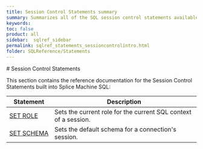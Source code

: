 ```yaml
---
title: Session Control Statements summary
summary: Summarizes all of the SQL session control statements available in Splice Machine SQL.
keywords:
toc: false
product: all
sidebar:  sqlref_sidebar
permalink: sqlref_statements_sessioncontrolintro.html
folder: SQLReference/Statements
---
```

<section>
<div class="TopicContent" data-swiftype-index="true" markdown="1">
# Session Control Statements

This section contains the reference documentation for the
Session Control Statements built into Splice Machine SQL:

<table summary="Summary table with links to and descriptions of session control statement topics">
                <col />
                <col />
                <thead>
                    <tr>
                        <th>Statement</th>
                        <th>Description</th>
                    </tr>
                </thead>
                <tbody>
                    <tr>
                        <td class="CodeFont"><a href="sqlref_statements_setrole.html">SET ROLE</a>
                        </td>
                        <td>Sets the current role for the current SQL context of a session.</td>
                    </tr>
                    <tr>
                        <td class="CodeFont"><a href="sqlref_statements_setschema.html">SET SCHEMA</a>
                        </td>
                        <td>Sets the default schema for a connection's session.</td>
                    </tr>
                </tbody>
            </table>
</div>
</section>

